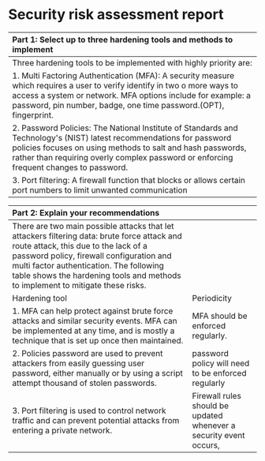 # Security risk assessment report 

| Part 1: Select up to three hardening tools and methods to implement |
| :---- |
|Three hardening tools to be implemented with highly priority are: |
|1. Multi Factoring Authentication (MFA): A security measure which requires a user to verify identify in two o more ways to access a system or network. MFA options include for example: a password, pin number, badge, one time password.(OPT), fingerprint.|
|2. Password Policies: The National Institute of Standards and Technology's (NIST) latest recommendations for password policies focuses on using methods to salt and hash passwords, rather than requiring overly complex password or enforcing frequent changes to password.|
|3. Port filtering: A firewall function that blocks or allows certain port numbers to limit unwanted communication| 

| Part 2: Explain your recommendations ||
| :---- | :---- |
|There are two main possible attacks that let attackers filtering data: brute force attack and route attack, this due to the lack of  a password policy, firewall configuration and multi factor authentication. The following table shows the hardening tools and methods to implement to mitigate these risks. |
|Hardening tool|Periodicity |
| 1. MFA can help protect against brute force attacks and similar security events. MFA can be implemented at any time, and is mostly a technique that is set up once then maintained. |MFA should be enforced regularly.|
|2. Policies password are used to prevent attackers from easily guessing user password, either manually or by using a script attempt thousand of stolen passwords.|password policy will need to be enforced regularly|
|3. Port filtering is used to control network traffic and can prevent potential attacks from entering a private network. |Firewall rules should be updated whenever a security event occurs,|

